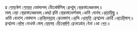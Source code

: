 

  
प्र।गा॒य॒त्रेण॑।गा॒य॒त॒।पव॑मानम्।विऽच॑र्षणिम्।इन्दु॑म्।स॒हस्र॑ऽचक्षसम्॥  
त्वम्।त्वा॒।स॒हस्र॑ऽचक्षसम्।अथो॒ इति॑।स॒हस्र॑ऽभर्णसम्।अति॑।वार॑म्।अ॒पा॒वि॒षुः॒॥  
अति॑।वारा॑न्।पव॑मानः।अ॒सि॒स्य॒द॒त्।क॒लशा॑न्।अ॒भि।धा॒व॒ति॒।इन्द्र॑स्य।हार्दि॑।आ॒ऽवि॒शन्॥  
इन्द्र॑स्य।सो॒म॒।राध॑से।शम्।प॒व॒स्व॒।वि॒ऽच॒र्ष॒णे॒।प्र॒जाऽव॑त्।रेतः॑।आ।भ॒र॒॥  
